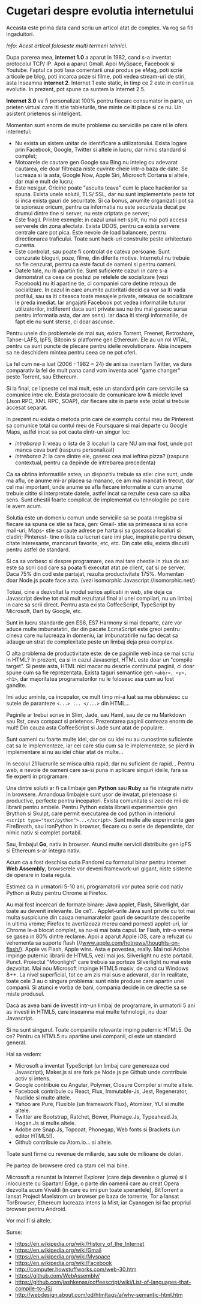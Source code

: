 
# Cugetari despre evolutia internetului

Aceasta este prima data cand scriu un articol atat de complex. Va rog sa fiti ingaduitori.

_Info: Acest articol foloseste multi termeni tehnici_.

Dupa parerea mea, **internet 1.0** a aparut in 1982, cand s-a inventat protocolul TCP/ IP.
Apoi a aparut Gmail. Apoi MySpace, Facebook si Youtube. Faptul ca poti lasa comentarii unui produs pe eMag, poti scrie articole pe blog, poti incarca poze si filme, poti vedea stream-uri de stiri, asta inseamna **internet 2**.
Internet 1 este static, in timp ce 2 este in continua evolutie.
In prezent, pot spune ca suntem la internet 2.5.

**Internet 3.0** va fi personalizat 100% pentru fiecare consumator in parte, un prieten virtual care iti stie tabieturile, tine minte ce iti place si ce nu. Un asistent prietenos si inteligent.

Momentan sunt enorm de multe probleme cu serviciile pe care ni le ofera internetul:
 - Nu exista un sistem unitar de identificare a utilizatorului. Exista logare prin Facebook, Google, Twitter si altele in lucru, dar nimic standard si complet;
 - Motoarele de cautare gen Google sau Bing nu inteleg cu adevarat cautarea, ele doar filtreaza niste cuvinte cheie intr-o baza de date. Se lucreaza si la asta, Google Now, Apple Siri, Microsoft Cortana si altele, dar mai e mult de lucru;
 - Este nesigur. Oricine poate "asculta teava" cum le place hackerilor sa spuna. Exista unele solutii, TLS/ SSL, dar nu sunt implementate peste tot si inca exista gauri de securitate. Si ca bonus, anumite organizatii pot sa te spioneze oricum, pentru ca informatia nu este securizata decat pe drumul dintre tine si server, nu este criptata pe server;
 - Este fragil. Printre exemple: in cazul unui net-split, nu mai poti accesa serverele din zona afectata. Exista DDOS, pentru ca exista servere centrale care pot pica. Este nevoie de load balancere, pentru directionarea traficului. Toate sunt hack-uri construite peste arhitectura curenta.
 - Este controlat, sau poate fi controlat de cateva persoane. Sunt cenzurate bloguri, poze, filme, din diferite motive. Internetul nu trebuie sa fie cenzurat, pentru ca este facut de oameni si pentru oameni.
 - Datele tale, nu iti apartin tie. Sunt suficiente cazuri in care s-a demonstrat ca ceea ce postezi pe retelele de socializare (vezi Facebook) nu iti apartine tie, ci companiei care detine reteaua de socializare. In cazul in care anumite autoritati decid ca vor sa iti vada profilul, sau sa iti citeasca toate mesajele private, reteaua de socializare le preda imediat. Iar angajatii Facebook pot vedea informatiile tuturor utilizatorilor, indiferent daca sunt private sau nu (nu mai gasesc sursa pentru informatia asta, dar are sens). Iar daca iti stergi informatiile, de fapt ele nu sunt sterse, ci doar ascunse.

Pentru unele din problemele de mai sus, exista Torrent, Freenet, Retroshare, Tahoe-LAFS, IpFS, Bitcoin si platforme gen Ethereum. Ele au un rol VITAL, pentru ca sunt puncte de plecare pentru ideile revolutionare. Abia incepem sa ne deschidem mintea pentru ceea ce ne pot oferi.

La fel cum ne-a luat (2006 - 1982 = 24) de ani sa inventam Twitter, va dura comparativ la fel de mult pana cand vom inventa acel "game changer" peste Torrent, sau Ethereum.

Si la final, ce lipseste cel mai mult, este un standard prin care serviciile sa comunice intre ele. Exista protocoale de comunicare low & middle level (Json RPC, XML RPC, SOAP), dar fiecare site in parte este izolat si trebuie accesat separat.

In prezent nu exista o metoda prin care de exemplu contul meu de Pinterest sa comunice total cu contul meu de Foursquare si mai departe cu Google Maps, astfel incat sa pot cauta dintr-un singur loc:
- _intrebarea 1_: vreau o lista de 3 localuri la care NU am mai fost, unde pot manca ceva bun! (raspuns personalizat)
- _intrebarea 2_: la care dintre ele, gasesc cea mai ieftina pizza? (raspuns contextual, pentru ca depinde de intrebarea precedenta)

Ca sa obtina informatiile astea, un dispozitiv trebuie sa stie: cine sunt, unde ma aflu, ce anume mi-ar placea sa mananc, ce am mai mancat in trecut, dar cel mai important, unde anume se afla fiecare informatie si cum anume trebuie citite si interpretate datele, astfel incat sa rezulte ceva care sa aiba sens. Sunt chestii foarte complicat de implementat cu tehnologiile pe care le avem acum.

Solutia este un domeniu comun unde serviciile sa se poata inregistra si fiecare sa spuna ce stie sa faca, gen: Gmail- stie sa primeasca si sa scrie mail-uri; Maps- stie sa caute adrese pe harta si sa gaseasca localuri si cladiri; Pinterest- tine o lista cu lucruri care imi plac, inspiratie pentru desen, citate interesante, mancaruri favorite, etc, etc. Din cate stiu, exista discutii pentru astfel de standard.

Si ca sa vorbesc si despre programare, cea mai tare chestie in ziua de azi este sa scrii cod care sa poata fi executat atat pe client, cat si pe server. Daca 75% din cod este partajat, rezulta productivitate 175%. Momentan doar Node.js poate face asta. (vezi isomorphic Javascript //isomorphic.net/)

Totusi, cine a dezvoltat la modul serios aplicatii in web, stie deja ca Javascript devine tot mai mult rezultatul final al unei compilari, nu un limbaj in care sa scrii direct. Pentru asta exista CoffeeScript, TypeScript by Microsoft, Dart by Google, etc.

Sunt in lucru standarde gen ES6, ES7 Harmony si mai departe, care vor aduce multe imbunatatiri, dar din pacate EcmaScript este greoi pentru cineva care nu lucreaza in domeniu, iar imbunatatirile nu fac decat sa adauge un strat de complexitate peste un limbaj deja prea complex.

O alta problema de productivitate este: de ce paginile web inca se mai scriu in HTML? In prezent, ca si in cazul Javascript, HTML este doar un "compile target". Si peste asta, HTML nici macar nu descrie continutul paginii, ci doar spune cum sa fie reprezentata. Exista taguri semantice gen ```<abbr>, <p>, <h1>```, dar majoritatea programatorilor nu le folosesc asa cum au fost gandite.

Imi aduc aminte, ca incepator, ce mult timp mi-a luat sa ma obisnuiesc cu sutele de paranteze ```<...> ... </...>``` din HTML...

Paginile ar trebui scrise in Slim, Jade, sau Haml, sau de ce nu Markdown sau Rst, ceva compact si prietenos. Prezentarea paginii conteaza enorm de mult! Din cauza asta CoffeeScript si Jade sunt atat de populare.

Sunt oameni cu foarte multe idei, dar cei cu idei nu au cunostinte suficiente cat sa le implementeze, iar cei care stiu cum sa le implementeze, se pierd in implementare si nu au idei chiar atat de multe...

In secolul 21 lucrurile se misca ultra rapid, dar nu suficient de rapid...
Pentru web, e nevoie de oameni care sa-si puna in aplicare singuri ideile, fara sa fie experti in programare.

Una dintre solutii ar fi ca limbaje gen **Python** sau **Ruby** sa fie integrate nativ in browsere. Amandoua limbajele sunt usor de invatat, prietenoase si productive, perfecte pentru incepatori. Exista comunitate si zeci de mii de librarii pentru ambele.
Pentru Python exista librarii experimentale gen Brython si Skulpt, care permit executarea de cod python in interiorul ```<script type="text/python">...</script>```. Sunt multe alte experimente gen FireBreath, sau IronPython in browser, fiecare cu o serie de dependinte, dar nimic nativ si complet portabil.

Sau, limbajul **Go**, nativ in browser. Atunci multe servicii distribuite gen ipFS si Ethereum s-ar integra nativ.

Acum ca a fost deschisa cutia Pandorei cu formatul binar pentru internet **Web Assembly**, browserele vor deveni framework-uri gigant, niste sisteme de operare in toata regula.

Estimez ca in urmatorii 5-10 ani, programatorii vor putea scrie cod nativ Python si Ruby pentru Chrome si Firefox.

Au mai fost incercari de formate binare: Java applet, Flash, Silverlight, dar toate au devenit irelevante. De ce?...
Applet-urile Java sunt privite cu tot mai multa suspiciune din cauza nenumaratelor gauri de securitate descoperite in ultima vreme; Firefox te avertizeaza mereu cand pornesti applet-uri, iar Chrome le-a blocat complet, sa nu-si mai bata capul.
Iar Flash, intr-o vreme se gasea in 80% dintre reclame. Apoi a aparut Apple iOS, care a refuzat cu vehementa sa suporte flash (//www.apple.com/hotnews/thoughts-on-flash/). Apple vs Flash, Apple wins. Asta e povestea, really. Mai noi Adobe impinge puternic librarii de HTML5, vezi mai jos.
Silverlight nu este portabil. Punct. Proiectul "Moonlight" care trebuia sa porteze Silverlight nu mai este dezvoltat. Mai nou Microsoft impinge HTML5 masiv, de cand cu Windows 8++.
La nivel superficial, tot ce am zis mai sus e adevarat, dar in realitate, toate cele 3 au o singura problema: sunt niste produse care apartin unei companii. Si atunci e vorba de bani, compania decide in ce directie sa se miste produsul.

Daca as avea bani de investit intr-un limbaj de programare, in urmatorii 5 ani as investi in HTML5, care inseamna mai multe tehnologii, nu doar Javascript.

Si nu sunt singurul. Toate companiile relevante imping puternic HTML5. De ce? Pentru ca HTML5 nu apartine unei companii, ci este un standard general.

Hai sa vedem:
- Microsoft a inventat TypeScript (un limbaj care genereaza cod Javascript), Maker.js si are fork pe Node.js pe Github unde contribuie activ si intens.
- Google contribuie cu Angular, Polymer, Closure Compiler si multe altele.
- Facebook contribuie cu React, Flux, Immutable-Js, Jest, Regenerator, Nuclide si multe altele.
- Yahoo are Pure, Fluxible (un framework Flux), Atomizer, YUI si multe altele.
- Twitter are Bootstrap, Ratchet, Bower, Plumage.Js, Typeahead.Js, Hogan.Js si multe altele.
- Adobe are Snap.Js, Topcoat, Phonegap, Web fonts si Brackets (un editor HTML5!).
- Github contribuie cu Atom.io... si altele.

Toate sunt firme cu revenue de miliarde, sau sute de milioane de dolari.

Pe partea de browsere cred ca stam cel mai bine.

Microsoft a renuntat la Internet Explorer (care deja devenise o gluma) si il inlocuieste cu Spartan/ Edge, o parte din oamenii care au creat Opera dezvolta acum Vivaldi (in care eu imi pun toate sperantele), BitTorrent a lansat Project Maelstrom un browser pe baza de torrente, Tor a lansat TorBrowser, Ethereum lucreaza intens la Mist, iar Cyanogen isi fac propriul browser pentru Android.

Vor mai fi si altele.

Surse:
- https://en.wikipedia.org/wiki/History_of_the_Internet
- https://en.wikipedia.org/wiki/Gmail
- https://en.wikipedia.org/wiki/Myspace
- https://en.wikipedia.org/wiki/Facebook
- http://computer.howstuffworks.com/web-30.htm
- https://github.com/WebAssembly/
- https://github.com/jashkenas/coffeescript/wiki/List-of-languages-that-compile-to-JS/
- http://webdesign.about.com/od/htmltags/a/why-semantic-html.htm

#
